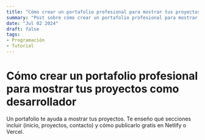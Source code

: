 ```yaml
---
title: "Cómo crear un portafolio profesional para mostrar tus proyectos como desarrollador"
summary: "Post sobre cómo crear un portafolio profesional para mostrar tus proyectos como desarrollador"
date: "Jul 02 2024"
draft: false
tags:
- Programación
- Tutorial
---
```


# Cómo crear un portafolio profesional para mostrar tus proyectos como desarrollador

Un portafolio te ayuda a mostrar tus proyectos. Te enseño qué secciones incluir (inicio, proyectos, contacto) y cómo publicarlo gratis en Netlify o Vercel.
